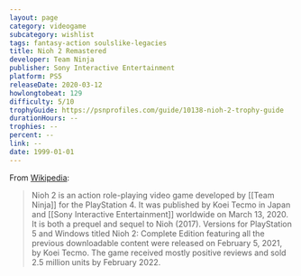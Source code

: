 ```yaml
---
layout: page
category: videogame
subcategory: wishlist
tags: fantasy-action soulslike-legacies
title: Nioh 2 Remastered
developer: Team Ninja
publisher: Sony Interactive Entertainment
platform: PS5
releaseDate: 2020-03-12
howlongtobeat: 129
difficulty: 5/10
trophyGuide: https://psnprofiles.com/guide/10138-nioh-2-trophy-guide
durationHours: --
trophies: --
percent: --
link: --
date: 1999-01-01
---
```


From [Wikipedia](https://en.wikipedia.org/wiki/Nioh_2):

> Nioh 2 is an action role-playing video game developed by [[Team Ninja]] for the PlayStation 4. It was published by Koei Tecmo in Japan and [[Sony Interactive Entertainment]] worldwide on March 13, 2020. It is both a prequel and sequel to Nioh (2017). Versions for PlayStation 5 and Windows titled Nioh 2: Complete Edition featuring all the previous downloadable content were released on February 5, 2021, by Koei Tecmo. The game received mostly positive reviews and sold 2.5 million units by February 2022.
